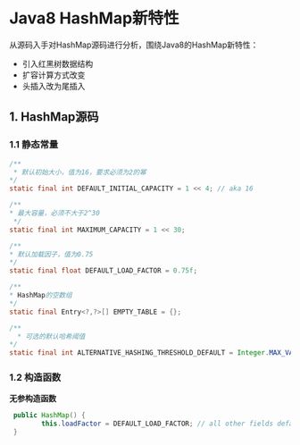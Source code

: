 # Java8 HashMap新特性

从源码入手对HashMap源码进行分析，围绕Java8的HashMap新特性：

- 引入红黑树数据结构
- 扩容计算方式改变
- 头插入改为尾插入

## 1. HashMap源码

### 1.1 静态常量

```java
/**
 * 默认初始大小，值为16，要求必须为2的幂
*/
static final int DEFAULT_INITIAL_CAPACITY = 1 << 4; // aka 16

/**
* 最大容量，必须不大于2^30
 */
static final int MAXIMUM_CAPACITY = 1 << 30;

/**
* 默认加载因子，值为0.75
*/
static final float DEFAULT_LOAD_FACTOR = 0.75f;

/**
* HashMap的空数组
*/
static final Entry<?,?>[] EMPTY_TABLE = {};

/**
  * 可选的默认哈希阈值
*/
static final int ALTERNATIVE_HASHING_THRESHOLD_DEFAULT = Integer.MAX_VALUE;
```

### 1.2 构造函数

**无参构造函数**

```java
 public HashMap() {
        this.loadFactor = DEFAULT_LOAD_FACTOR; // all other fields defaulted
 }
```

